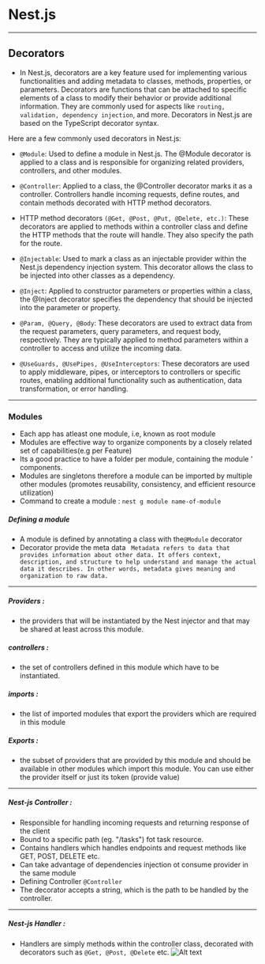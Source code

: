 # Nest.js
----
## Decorators 
- In Nest.js, decorators are a key feature used for implementing various functionalities and 
adding metadata to classes, methods, properties, or parameters. Decorators are functions 
that can be attached to specific elements of a class to modify their behavior or provide additional information. 
They are commonly used for aspects like ```routing, validation, dependency injection```, and more. Decorators in Nest.js are based on the TypeScript decorator syntax.

Here are a few commonly used decorators in Nest.js:

- ```@Module```: Used to define a module in Nest.js. The @Module decorator is applied to a class and is responsible for organizing related providers, controllers, and other modules.

- ```@Controller```: Applied to a class, the @Controller decorator marks it as a controller. Controllers handle incoming requests, define routes, and contain methods decorated with HTTP method decorators.

- HTTP method decorators ```(@Get, @Post, @Put, @Delete, etc.)```: These decorators are applied to methods within a controller class and define the HTTP methods that the route will handle. They also specify the path for the route.

- ```@Injectable```: Used to mark a class as an injectable provider within the Nest.js dependency injection system. This decorator allows the class to be injected into other classes as a dependency.

- ```@Inject```: Applied to constructor parameters or properties within a class, the @Inject decorator specifies the dependency that should be injected into the parameter or property.

- ```@Param, @Query, @Body```: These decorators are used to extract data from the request parameters, query parameters, and request body, respectively. They are typically applied to method parameters within a controller to access and utilize the incoming data.

- ```@UseGuards, @UsePipes, @UseInterceptors```: These decorators are used to apply middleware, pipes, or interceptors to controllers or specific routes, enabling additional functionality such as authentication, data transformation, or error handling.

----
### Modules
- Each app has atleast one module, i.e, known as root module
- Modules are effective way to organize   components by a closely related set of capabilities(e.g per Feature)
- Its a good practice to have a folder  per module, containing the module ' components.
- Modules are singletons therefore a  module can be  imported by multiple other modules (promotes reusability, consistency, and efficient resource utilization)
- Command to create a module : ```nest g module name-of-module```
##### Defining a module 
- A module is defined by annotating a class  with the```@Module``` decorator
- Decorator provide the meta data
``` Metadata refers to data that provides information about other data. It offers context, description, and structure to help understand and manage the actual data it describes. In other words, metadata gives meaning and organization to raw data.```
----
##### Providers : 
- the providers that will be instantiated by the Nest injector and that may be shared at least across this module.
##### controllers :
- the set of controllers defined in this module which have to be instantiated.
##### imports :
- the list of imported modules that export the providers which are required in this module
##### Exports : 
- the subset of providers that are provided by this module and should be available in other modules which import this module. You can use either the provider itself or just its token (provide value)
---- 
##### Nest-js Controller :
 -  Responsible for  handling incoming requests and returning  response of the client 
 - Bound to a specific path (eg. "/tasks") fot task resource. 
 - Contains handlers which handles endpoints and request methods like GET, POST, DELETE etc. 
 - Can take advantage of dependencies injection ot consume provider in the same module 
 - Defining Controller  ```@Controller ```
 - The decorator accepts a string, which is the path to be handled  by the controller.
 -----
 ##### Nest-js Handler :
 - Handlers are simply methods within the controller class, decorated with decorators such as ```@Get, @Post, @Delete``` etc.
 ![Alt text](image.png)
